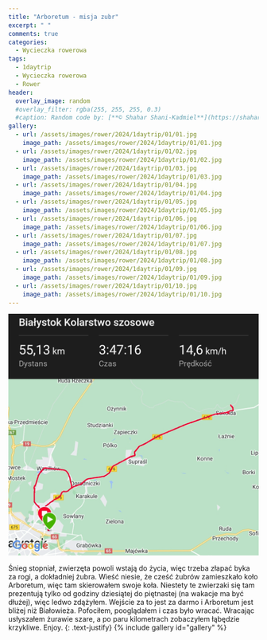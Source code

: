 ```yaml
---
title: "Arboretum - misja zubr"
excerpt: " "
comments: true
categories:
  - Wycieczka rowerowa
tags:
  - 1daytrip
  - Wycieczka rowerowa
  - Rower
header:
  overlay_image: random
  #overlay_filter: rgba(255, 255, 255, 0.3)
  #caption: Random code by: [**© Shahar Shani-Kadmiel**](https://shaharkadmiel.github.io)"
gallery:
  - url: /assets/images/rower/2024/1daytrip/01/01.jpg
    image_path: /assets/images/rower/2024/1daytrip/01/01.jpg
  - url: /assets/images/rower/2024/1daytrip/01/02.jpg
    image_path: /assets/images/rower/2024/1daytrip/01/02.jpg
  - url: /assets/images/rower/2024/1daytrip/01/03.jpg
    image_path: /assets/images/rower/2024/1daytrip/01/03.jpg
  - url: /assets/images/rower/2024/1daytrip/01/04.jpg
    image_path: /assets/images/rower/2024/1daytrip/01/04.jpg
  - url: /assets/images/rower/2024/1daytrip/01/05.jpg
    image_path: /assets/images/rower/2024/1daytrip/01/05.jpg
  - url: /assets/images/rower/2024/1daytrip/01/06.jpg
    image_path: /assets/images/rower/2024/1daytrip/01/06.jpg
  - url: /assets/images/rower/2024/1daytrip/01/07.jpg
    image_path: /assets/images/rower/2024/1daytrip/01/07.jpg
  - url: /assets/images/rower/2024/1daytrip/01/08.jpg
    image_path: /assets/images/rower/2024/1daytrip/01/08.jpg
  - url: /assets/images/rower/2024/1daytrip/01/09.jpg
    image_path: /assets/images/rower/2024/1daytrip/01/09.jpg
  - url: /assets/images/rower/2024/1daytrip/01/10.jpg
    image_path: /assets/images/rower/2024/1daytrip/01/10.jpg
---
```

[![mapka](/assets/images/rower/2024/1daytrip/01/mapka.png)](https://connect.garmin.com/modern/activity/14112370937)

Śnieg stopniał, zwierzęta powoli wstają do życia, więc trzeba złapać byka za rogi, a dokładniej żubra. Wieść niesie, że cześć żubrów zamieszkało koło Arboretum, więc tam skierowałem swoje koła. Niestety te zwierzaki się tam prezentują tylko od godziny dziesiątej do piętnastej (na wakacje ma być dłużej), więc ledwo zdążyłem. Wejście za to jest za darmo i Arboretum jest bliżej niż Białowieża. Pofociłem, pooglądałem i czas było wracać. Wracając usłyszałem żurawie szare, a po paru kilometrach zobaczyłem łąbędzie krzykliwe. Enjoy.
{: .text-justify}
{% include gallery id="gallery" %}

